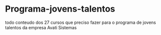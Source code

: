 # Programa-jovens-talentos
todo conteudo dos 27 cursos que preciso fazer para o programa de jovens talentos da empresa Avati Sistemas
